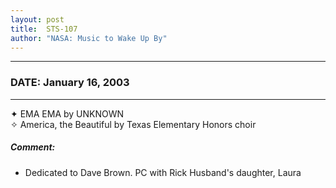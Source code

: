 ```yaml
---
layout: post
title:  STS-107
author: "NASA: Music to Wake Up By"
---
```


----
### DATE: January 16, 2003
----
✦ EMA EMA by UNKNOWN  &nbsp;<br />✧ America, the Beautiful by Texas Elementary Honors choir

##### Comment:
* Dedicated to Dave Brown. PC
with Rick Husband's daughter, Laura
